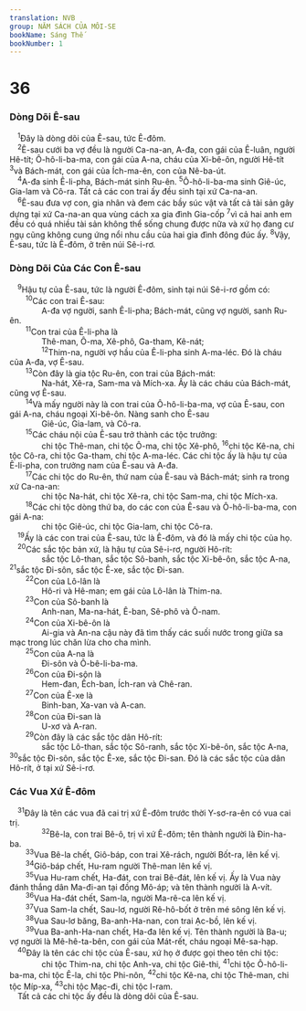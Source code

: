 ```yaml
---
translation: NVB
group: NĂM SÁCH CỦA MÔI-SE
bookName: Sáng Thế 
bookNumber: 1
---
```


<div class="title"><h1>36</h1><h3>Dòng Dõi Ê-sau </h3></div>
<span class="verse sa_36_1"> <sup>1</sup>Đây là dòng dõi của Ê-sau, tức Ê-đôm. <br/></span>
<span class="verse sa_36_2"> <sup>2</sup>Ê-sau cưới ba vợ đều là người Ca-na-an, A-đa, con gái của Ê-luân, người Hê-tít; Ô-hô-li-ba-ma, con gái của A-na, cháu của Xi-bê-ôn, người Hê-tít </span>
<span class="verse sa_36_3"><sup>3</sup>và Bách-mát, con gái của Ích-ma-ên, con của Nê-ba-út. <br/></span>
<span class="verse sa_36_4"> <sup>4</sup>A-đa sinh Ê-li-pha, Bách-mát sinh Ru-ên. </span>
<span class="verse sa_36_5"><sup>5</sup>Ô-hô-li-ba-ma sinh Giê-úc, Gia-lam và Cô-ra. Tất cả các con trai ấy đều sinh tại xứ Ca-na-an. <br/></span>
<span class="verse sa_36_6"> <sup>6</sup>Ê-sau đưa vợ con, gia nhân và đem các bầy súc vật và tất cả tài sản gây dựng tại xứ Ca-na-an qua vùng cách xa gia đình Gia-cốp </span>
<span class="verse sa_36_7"><sup>7</sup>vì cả hai anh em đều có quá nhiều tài sản không thể sống chung được nữa và xứ họ đang cư ngụ cũng không cung ứng nổi nhu cầu của hai gia đình đông đúc ấy. </span>
<span class="verse sa_36_8"><sup>8</sup>Vậy, Ê-sau, tức là Ê-đôm, ở trên núi Sê-i-rơ. <br/></span>
<div class="title"><h3>Dòng Dõi Của Các Con Ê-sau </h3></div>
<span class="verse sa_36_9"> <sup>9</sup>Hậu tự của Ê-sau, tức là người Ê-đôm, sinh tại núi Sê-i-rơ gồm có: <br/></span>
<span class="verse sa_36_10">  <sup>10</sup>Các con trai Ê-sau: <br/>    A-đa vợ người, sanh Ê-li-pha; Bách-mát, cũng vợ người, sanh Ru-ên. <br/></span>
<span class="verse sa_36_11">  <sup>11</sup>Con trai của Ê-li-pha là <br/>    Thê-man, Ô-ma, Xê-phô, Ga-tham, Kê-nát; <br/></span>
<span class="verse sa_36_12">    <sup>12</sup>Thim-na, người vợ hầu của Ê-li-pha sinh A-ma-léc. Đó là cháu của A-đa, vợ Ê-sau. <br/></span>
<span class="verse sa_36_13">  <sup>13</sup>Còn đây là gia tộc Ru-ên, con trai của Bách-mát: <br/>    Na-hát, Xê-ra, Sam-ma và Mích-xa. Ấy là các cháu của Bách-mát, cũng vợ Ê-sau. <br/></span>
<span class="verse sa_36_14">  <sup>14</sup>Và mấy người này là con trai của Ô-hô-li-ba-ma, vợ của Ê-sau, con gái A-na, cháu ngoại Xi-bê-ôn. Nàng sanh cho Ê-sau <br/>    Giê-úc, Gia-lam, và Cô-ra. <br/></span>
<span class="verse sa_36_15">  <sup>15</sup>Các cháu nội của Ê-sau trở thành các tộc trưởng: <br/>    chi tộc Thê-man, chi tộc Ô-ma, chi tộc Xê-phô, </span>
<span class="verse sa_36_16"><sup>16</sup>chi tộc Kê-na, chi tộc Cô-ra, chi tộc Ga-tham, chi tộc A-ma-léc. Các chi tộc ấy là hậu tự của Ê-li-pha, con trưởng nam của Ê-sau và A-đa. <br/></span>
<span class="verse sa_36_17">  <sup>17</sup>Các chi tộc do Ru-ên, thứ nam của Ê-sau và Bách-mát; sinh ra trong xứ Ca-na-an: <br/>    chi tộc Na-hát, chi tộc Xê-ra, chi tộc Sam-ma, chi tộc Mích-xa. <br/></span>
<span class="verse sa_36_18">  <sup>18</sup>Các chi tộc dòng thứ ba, do các con của Ê-sau và Ô-hô-li-ba-ma, con gái A-na: <br/>    chi tộc Giê-úc, chi tộc Gia-lam, chi tộc Cô-ra. <br/></span>
<span class="verse sa_36_19"> <sup>19</sup>Ấy là các con trai của Ê-sau, tức là Ê-đôm, và đó là mấy chi tộc của họ. <br/></span>
<span class="verse sa_36_20"> <sup>20</sup>Các sắc tộc bản xứ, là hậu tự của Sê-i-rơ, người Hô-rít: <br/>    sắc tộc Lô-than, sắc tộc Sô-banh, sắc tộc Xi-bê-ôn, sắc tộc A-na, </span>
<span class="verse sa_36_21"><sup>21</sup>sắc tộc Đi-sôn, sắc tộc Ê-xe, sắc tộc Đi-san. <br/></span>
<span class="verse sa_36_22">  <sup>22</sup>Con của Lô-lân là <br/>    Hô-ri và Hê-man; em gái của Lô-lân là Thim-na. <br/></span>
<span class="verse sa_36_23">  <sup>23</sup>Con của Sô-banh là <br/>    Anh-nan, Ma-na-hát, Ê-ban, Sê-phô và Ô-nam. <br/></span>
<span class="verse sa_36_24">  <sup>24</sup>Con của Xi-bê-ôn là <br/>    Ai-gia và An-na cậu này đã tìm thấy các suối nước trong giữa sa mạc trong lúc chăn lừa cho cha mình. <br/></span>
<span class="verse sa_36_25">  <sup>25</sup>Con của A-na là <br/>    Đi-sôn và Ô-bê-li-ba-ma. <br/></span>
<span class="verse sa_36_26">  <sup>26</sup>Con của Đi-sôn là <br/>    Hem-đan, Ếch-ban, Ích-ran và Chê-ran. <br/></span>
<span class="verse sa_36_27">  <sup>27</sup>Con của Ê-xe là <br/>    Binh-ban, Xa-van và A-can. <br/></span>
<span class="verse sa_36_28">  <sup>28</sup>Con của Đi-san là <br/>    U-xơ và A-ran. <br/></span>
<span class="verse sa_36_29">  <sup>29</sup>Còn đây là các sắc tộc dân Hô-rít: <br/>    sắc tộc Lô-than, sắc tộc Sô-ranh, sắc tộc Xi-bê-ôn, sắc tộc A-na, </span>
<span class="verse sa_36_30"><sup>30</sup>sắc tộc Đi-sôn, sắc tộc Ê-xe, sắc tộc Đi-san. Đó là các sắc tộc của dân Hô-rít, ở tại xứ Sê-i-rơ. <br/></span>
<div class="title"><h3>Các Vua Xứ Ê-đôm </h3></div>
<span class="verse sa_36_31"> <sup>31</sup>Đây là tên các vua đã cai trị xứ Ê-đôm trước thời Y-sơ-ra-ên có vua cai trị. <br/></span>
<span class="verse sa_36_32">    <sup>32</sup>Bê-la, con trai Bê-ô, trị vì xứ Ê-đôm; tên thành người là Đin-ha-ba. <br/></span>
<span class="verse sa_36_33">  <sup>33</sup>Vua Bê-la chết, Giô-báp, con trai Xê-rách, người Bốt-ra, lên kế vị. <br/></span>
<span class="verse sa_36_34">  <sup>34</sup>Giô-báp chết, Hu-ram người Thê-man lên kế vị. <br/></span>
<span class="verse sa_36_35">  <sup>35</sup>Vua Hu-ram chết, Ha-đát, con trai Bê-đát, lên kế vị. Ấy là Vua này đánh thắng dân Ma-đi-an tại đồng Mô-áp; và tên thành người là A-vít. <br/></span>
<span class="verse sa_36_36">  <sup>36</sup>Vua Ha-đát chết, Sam-la, người Ma-rê-ca lên kế vị. <br/></span>
<span class="verse sa_36_37">  <sup>37</sup>Vua Sam-la chết, Sau-lơ, người Rê-hô-bốt ở trên mé sông lên kế vị. <br/></span>
<span class="verse sa_36_38">  <sup>38</sup>Vua Sau-lơ băng, Ba-anh-Ha-nan, con trai Ạc-bồ, lên kế vị. <br/></span>
<span class="verse sa_36_39">  <sup>39</sup>Vua Ba-anh-Ha-nan chết, Ha-đa lên kế vị. Tên thành người là Ba-u; vợ người là Mê-hê-ta-bên, con gái của Mát-rết, cháu ngoại Mê-sa-hạp. <br/></span>
<span class="verse sa_36_40"> <sup>40</sup>Đây là tên các chi tộc của Ê-sau, xứ họ ở được gọi theo tên chi tộc: <br/>    chi tộc Thim-na, chi tộc Anh-va, chi tộc Giê-thi, </span>
<span class="verse sa_36_41"><sup>41</sup>chi tộc Ô-hô-li-ba-ma, chi tộc Ê-la, chi tộc Phi-nôn, </span>
<span class="verse sa_36_42"><sup>42</sup>chi tộc Kê-na, chi tộc Thê-man, chi tộc Míp-xa, </span>
<span class="verse sa_36_43"><sup>43</sup>chi tộc Mạc-đi, chi tộc I-ram. <br/> Tất cả các chi tộc ấy đều là dòng dõi của Ê-sau. <br/></span>
